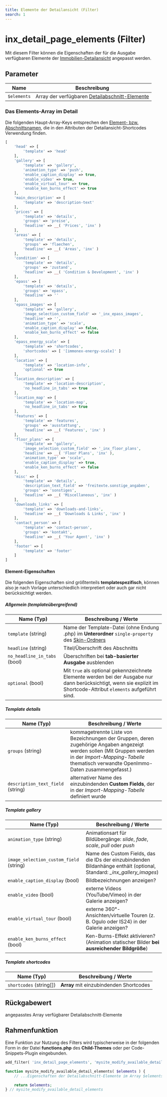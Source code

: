 ```yaml
---
title: Elemente der Detailansicht (Filter)
search: 1
---
```


# inx_detail_page_elements (Filter)

Mit diesem Filter können die Eigenschaften der für die Ausgabe verfügbaren Elemente der [Immobilien-Detailansicht](../komponenten/detailansicht.html) angepasst werden.

## Parameter

| Name | Beschreibung |
| ---- | ------------ |
| `$elements` | Array der verfügbaren [Detailabschnitt-Elemente](../komponenten/detailansicht.html#Elemente-Detail-Abschnitte) |

### Das Elements-Array im Detail

Die folgenden Haupt-Array-Keys entsprechen den [Element- bzw. Abschnittsnamen](../komponenten/detailansicht.html#Elemente-Detail-Abschnitte), die in den Attributen der Detailansicht-Shortcodes Verwendung finden.

```php
[
	'head' => [
		'template' => 'head'
	],
	'gallery' => [
		'template' => 'gallery',
		'animation_type' => 'push',
		'enable_caption_display' => true,
		'enable_video' => true,
		'enable_virtual_tour' => true,
		'enable_ken_burns_effect' => true
	],
	'main_description' => [
		'template' => 'description-text'
	],
	'prices' => [
		'template' => 'details',
		'groups' => 'preise',
		'headline' => __( 'Prices', 'inx' )
	],
	'areas' => [
		'template' => 'details',
		'groups' => 'flaechen',
		'headline' => __( 'Areas', 'inx' )
	],
	'condition' => [
		'template' => 'details',
		'groups' => 'zustand',
		'headline' => __( 'Condition & Development', 'inx' )
	],
	'epass' => [
		'template' => 'details',
		'groups' => 'epass',
		'headline' => ''
	],
	'epass_images' => [
		'template' => 'gallery',
		'image_selection_custom_field' => '_inx_epass_images',
		'headline' => '',
		'animation_type' => 'scale',
		'enable_caption_display' => false,
		'enable_ken_burns_effect' => false
	],
	'epass_energy_scale' => [
		'template' => 'shortcodes',
		'shortcodes' => [ '[immonex-energy-scale]' ]
	],
	'location' => [
		'template' => 'location-info',
		'optional' => true
	],
	'location_description' => [
		'template' => 'location-description',
		'no_headline_in_tabs' => true
	],
	'location_map' => [
		'template' => 'location-map',
		'no_headline_in_tabs' => true
	],
	'features' => [
		'template' => 'features',
		'groups' => 'ausstattung',
		'headline' => __( 'Features', 'inx' )
	],
	'floor_plans' => [
		'template' => 'gallery',
		'image_selection_custom_field' => '_inx_floor_plans',
		'headline' => __( 'Floor Plans', 'inx' ),
		'animation_type' => 'scale',
		'enable_caption_display' => true,
		'enable_ken_burns_effect' => false
	],
	'misc' => [
		'template' => 'details',
		'description_text_field' => 'freitexte.sonstige_angaben',
		'groups' => 'sonstiges',
		'headline' => __( 'Miscellaneous', 'inx' )
	],
	'downloads_links' => [
		'template' => 'downloads-and-links',
		'headline' => __( 'Downloads & Links', 'inx' )
	],
	'contact_person' => [
		'template' => 'contact-person',
		'groups' => 'kontakt',
		'headline' => __( 'Your Agent', 'inx' )
	],
	'footer' => [
		'template' => 'footer'
	]
]
```

#### Element-Eigenschaften

Die folgenden Eigenschaften sind größtenteils **templatespezifisch**, können also je nach Vorlage unterschiedlich interpretiert oder auch gar nicht berücksichtigt werden.

##### Allgemein (templateübergreifend)

| Name (Typ) | Beschreibung / Werte |
| ---------- | -------------------- |
| `template` (string) | Name der Template-Datei (ohne Endung .php) im **Unterordner** `single-property` des [Skin-Ordners](skins.html) |
| `headline` (string) | Titel/Überschrift des Abschnitts |
| `no_headline_in_tabs` (bool) | Überschriften bei **tab-basierter Ausgabe** ausblenden |
| `optional` (bool) | Mit `true` als optional gekennzeichnete Elemente werden bei der Ausgabe nur dann berücksichtigt, wenn sie explizit im Shortcode-Attribut `elements` aufgeführt sind. |

##### Template **details**

| Name (Typ) | Beschreibung / Werte |
| ---------- | -------------------- |
| `groups` (string) | kommagetrennte Liste von Bezeichnungen der Gruppen, deren zugehörige Angaben angezeigt werden sollen (Mit Gruppen werden in der <i>Import-Mapping-Tabelle</i> thematisch verwandte OpenImmo-Daten zusammengefasst.) |
| `description_text_field` (string) | alternativer Name des einzubindenden **Custom Fields**, der in der <i>Import-Mapping-Tabelle</i> definiert wurde |

##### Template **gallery**

| Name (Typ) | Beschreibung / Werte |
| ---------- | -------------------- |
| `animation_type` (string) | Animationsart für Bildübergänge: *slide*, *fade*, *scale*, *pull* oder *push* |
| `image_selection_custom_field` (string) | Name des Custom Fields, das die IDs der einzubindenden Bildanhänge enthält (optional, Standard: *\_inx_gallery_images*) |
| `enable_caption_display` (bool) | Bildbezeichnungen anzeigen? |
| `enable_video` (bool) | externe Videos (YouTube/Vimeo) in der Galerie anzeigen? |
| `enable_virtual_tour` (bool) | externe 360°-Ansichten/virtuelle Touren (z. B. Ogulo oder IS24) in der Galerie anzeigen? |
| `enable_ken_burns_effect` (bool) | Ken-Burns-Effekt aktivieren? (Animation statischer Bilder **bei ausreichender Bildgröße**) |

##### Template **shortcodes**

| Name (Typ) | Beschreibung / Werte |
| ---------- | -------------------- |
| `shortcodes` (string[]) | **Array** mit einzubindenden Shortcodes |

## Rückgabewert

angepasstes Array verfügbarer Detailabschnitt-Elemente

## Rahmenfunktion

Eine Funktion zur Nutzung des Filters wird typischerweise in der folgenden Form in der Datei **functions.php** des **Child-Themes** oder per Code-Snippets-Plugin eingebunden.

```php
add_filter( 'inx_detail_page_elements', 'mysite_modify_available_detail_elements' );

function mysite_modify_available_detail_elements( $elements ) {
	// ...Eigenschaften der Detailabschnitt-Elemente im Array $elements anpassen...

	return $elements;
} // mysite_modify_available_detail_elements
```